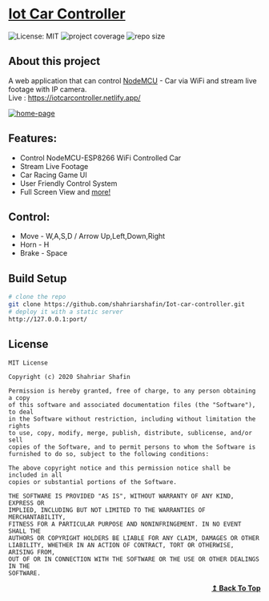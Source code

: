 # [Iot Car Controller](https://iotcarcontroller.netlify.app/)

![License: MIT](https://img.shields.io/badge/License-MIT-blue)
![project coverage](https://img.shields.io/badge/project_coverage-50%25-green)
![repo size](https://img.shields.io/github/repo-size/shahriarshafin/Iot-car-controller?color=red)

## About this project

A web application that can control [NodeMCU](https://en.wikipedia.org/wiki/NodeMCU) - Car via WiFi and stream live footage with IP camera.<br>
Live : https://iotcarcontroller.netlify.app/

<a href="https://iotcarcontroller.netlify.app/"><img src="https://raw.githubusercontent.com/shahriarshafin/Iot-car-controller/master/assets/img/screenshot.png" alt="home-page"></a>

## Features:

- Control NodeMCU-ESP8266 WiFi Controlled Car
- Stream Live Footage
- Car Racing Game UI
- User Friendly Control System
- Full Screen View and [more!](https://iotcarcontroller.netlify.app/)

## Control:

- Move - W,A,S,D / Arrow Up,Left,Down,Right
- Horn - H
- Brake - Space

## Build Setup

```bash
# clone the repo 
git clone https://github.com/shahriarshafin/Iot-car-controller.git
# deploy it with a static server
http://127.0.0.1:port/
```

## License

```
MIT License

Copyright (c) 2020 Shahriar Shafin

Permission is hereby granted, free of charge, to any person obtaining a copy
of this software and associated documentation files (the "Software"), to deal
in the Software without restriction, including without limitation the rights
to use, copy, modify, merge, publish, distribute, sublicense, and/or sell
copies of the Software, and to permit persons to whom the Software is
furnished to do so, subject to the following conditions:

The above copyright notice and this permission notice shall be included in all
copies or substantial portions of the Software.

THE SOFTWARE IS PROVIDED "AS IS", WITHOUT WARRANTY OF ANY KIND, EXPRESS OR
IMPLIED, INCLUDING BUT NOT LIMITED TO THE WARRANTIES OF MERCHANTABILITY,
FITNESS FOR A PARTICULAR PURPOSE AND NONINFRINGEMENT. IN NO EVENT SHALL THE
AUTHORS OR COPYRIGHT HOLDERS BE LIABLE FOR ANY CLAIM, DAMAGES OR OTHER
LIABILITY, WHETHER IN AN ACTION OF CONTRACT, TORT OR OTHERWISE, ARISING FROM,
OUT OF OR IN CONNECTION WITH THE SOFTWARE OR THE USE OR OTHER DEALINGS IN THE
SOFTWARE.
```

<p align="right">
    <b><a href="#">↥ Back To Top</a></b>
</p>
